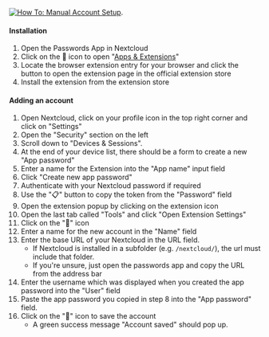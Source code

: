 [![How To: Manual Account Setup](../../_files/_previews/extension-setup-manually.jpg)](../../_files/videos/extension-setup-manual.mp4).

#### Installation
1. Open the Passwords App in Nextcloud
2. Click on the 🧩 icon to open "[Apps & Extensions](web+passlink://goto/apps)"
3. Locate the browser extension entry for your browser and click the button to open the extension page in the official extension store
4. Install the extension from the extension store

#### Adding an account
1. Open Nextcloud, click on your profile icon in the top right corner and click on "Settings"
2. Open the "Security" section on the left
3. Scroll down to "Devices & Sessions".
4. At the end of your device list, there should be a form to create a new "App password"
5. Enter a name for the Extension into the "App name" input field
6. Click "Create new app password"
7. Authenticate with your Nextcloud password if required
8. Use the "📋" button to copy the token from the "Password" field
9. Open the extension popup by clicking on the extension icon
10. Open the last tab called "Tools" and click "Open Extension Settings"
11. Click on the "👤" icon
12. Enter a name for the new account in the "Name" field
13. Enter the base URL of your Nextcloud in the URL field.
    - If Nextcloud is installed in a subfolder (e.g. `/nextcloud/`), the url must include that folder.
    - If you're unsure, just open the passwords app and copy the URL from the address bar
14. Enter the username which was displayed when you created the app password into the "User" field
15. Paste the app password you copied in step 8 into the "App password" field.
16. Click on the "💾" icon to save the account
    - A green success message "Account saved" should pop up.
